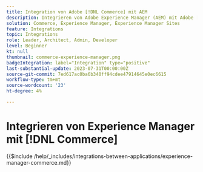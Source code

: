 ```yaml
---
title: Integration von Adobe [!DNL Commerce] mit AEM
description: Integrieren von Adobe Experience Manager (AEM) mit Adobe [!DNL Commerce] um ansprechende Einkaufserlebnisse zu erstellen.
solution: Commerce, Experience Manager, Experience Manager Sites
feature: Integrations
topic: Integrations
role: Leader, Architect, Admin, Developer
level: Beginner
kt: null
thumbnail: commerce-experience-manager.png
badgeIntegration: label="Integration" type="positive"
last-substantial-update: 2023-07-31T00:00:00Z
source-git-commit: 7ed617ac0ba6b340ff94cdee47914645e0ec6615
workflow-type: tm+mt
source-wordcount: '23'
ht-degree: 4%

---
```



# Integrieren von Experience Manager mit [!DNL Commerce]

{{$include /help/_includes/integrations-between-applications/experience-manager-commerce.md}}
